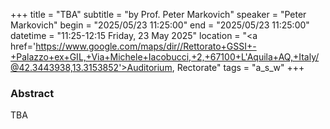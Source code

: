 +++
title = "TBA"
subtitle = "by Prof. Peter Markovich"
speaker = "Peter Markovich"
begin = "2025/05/23  11:25:00"
end = "2025/05/23  11:25:00"
datetime = "11:25-12:15 Friday, 23 May 2025"
location = "<a href='https://www.google.com/maps/dir//Rettorato+GSSI+-+Palazzo+ex+GIL,+Via+Michele+Iacobucci,+2,+67100+L'Aquila+AQ,+Italy/@42.3443938,13.3153852'>Auditorium, Rectorate</a>"
tags = "a_s_w"
+++

### Abstract
TBA
